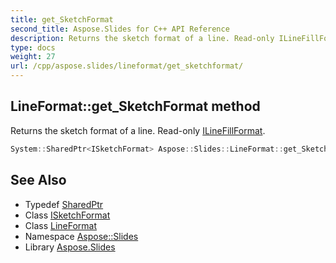 ```yaml
---
title: get_SketchFormat
second_title: Aspose.Slides for C++ API Reference
description: Returns the sketch format of a line. Read-only ILineFillFormat.
type: docs
weight: 27
url: /cpp/aspose.slides/lineformat/get_sketchformat/
---
```

## LineFormat::get_SketchFormat method


Returns the sketch format of a line. Read-only [ILineFillFormat](../../ilinefillformat/).

```cpp
System::SharedPtr<ISketchFormat> Aspose::Slides::LineFormat::get_SketchFormat() override
```

## See Also

* Typedef [SharedPtr](../../../system/sharedptr/)
* Class [ISketchFormat](../../isketchformat/)
* Class [LineFormat](../)
* Namespace [Aspose::Slides](../../)
* Library [Aspose.Slides](../../../)
